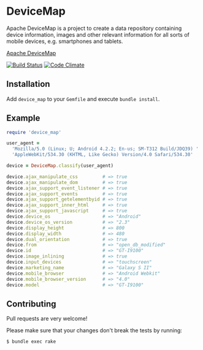 # DeviceMap

Apache DeviceMap is a project to create a data repository containing device
information, images and other relevant information for all sorts of mobile
devices, e.g. smartphones and tablets.

[Apache DeviceMap](http://devicemap.apache.org/)

[![Build Status](https://travis-ci.org/soylent/device_map.svg?branch=master)](https://travis-ci.org/soylent/device_map)
[![Code Climate](https://codeclimate.com/github/soylent/device_map/badges/gpa.svg)](https://codeclimate.com/github/soylent/device_map)

## Installation

Add `device_map` to your `Gemfile` and execute `bundle install`.

## Example

```ruby
require 'device_map'

user_agent =
  'Mozilla/5.0 (Linux; U; Android 4.2.2; En-us; SM-T312 Build/JDQ39) ' \
  'AppleWebKit/534.30 (KHTML, Like Gecko) Version/4.0 Safari/534.30'

device = DeviceMap.classify(user_agent)

device.ajax_manipulate_css         # => true
device.ajax_manipulate_dom         # => true
device.ajax_support_event_listener # => true
device.ajax_support_events         # => true
device.ajax_support_getelementbyid # => true
device.ajax_support_inner_html     # => true
device.ajax_support_javascript     # => true
device.device_os                   # => "Android"
device.device_os_version           # => "2.3"
device.display_height              # => 800
device.display_width               # => 480
device.dual_orientation            # => true
device.from                        # => "open_db_modified"
device.id                          # => "GT-I9100"
device.image_inlining              # => true
device.input_devices               # => "touchscreen"
device.marketing_name              # => "Galaxy S II"
device.mobile_browser              # => "Android Webkit"
device.mobile_browser_version      # => "4.0"
device.model                       # => "GT-I9100"
```

## Contributing

Pull requests are very welcome!

Please make sure that your changes don't break the tests by running:

```sh
$ bundle exec rake
```
